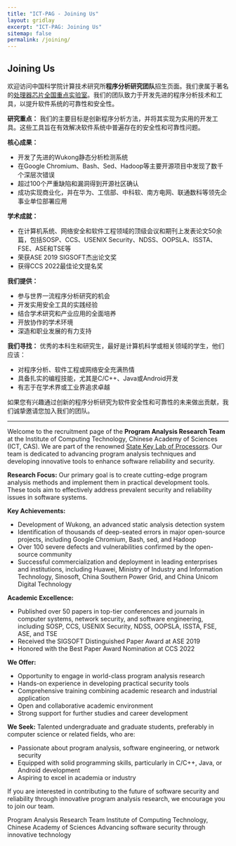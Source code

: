 ```yaml
---
title: "ICT-PAG - Joining Us"
layout: gridlay
excerpt: "ICT-PAG: Joining Us"
sitemap: false
permalink: /joining/
---
```


## Joining Us

欢迎访问中国科学院计算技术研究所**程序分析研究团队**招生页面。我们隶属于著名的[处理器芯片全国重点实验室](https://sklp.ict.ac.cn/)。我们的团队致力于开发先进的程序分析技术和工具，以提升软件系统的可靠性和安全性。

**研究重点：**
我们的主要目标是创新程序分析方法，并将其实现为实用的开发工具。这些工具旨在有效解决软件系统中普遍存在的安全性和可靠性问题。

**核心成果：**
- 开发了先进的Wukong静态分析检测系统
- 在Google Chromium、Bash、Sed、Hadoop等主要开源项目中发现了数千个深层次错误
- 超过100个严重缺陷和漏洞得到开源社区确认
- 成功实现商业化，并在华为、工信部、中科软、南方电网、联通数科等领先企事业单位部署应用

**学术成就：**
- 在计算机系统、网络安全和软件工程领域的顶级会议和期刊上发表论文50余篇，包括SOSP、CCS、USENIX Security、NDSS、OOPSLA、ISSTA、FSE、ASE和TSE等
- 荣获ASE 2019 SIGSOFT杰出论文奖
- 获得CCS 2022最佳论文提名奖

**我们提供：**
- 参与世界一流程序分析研究的机会
- 开发实用安全工具的实践经验
- 结合学术研究和产业应用的全面培养
- 开放协作的学术环境
- 深造和职业发展的有力支持

**我们寻找：**
优秀的本科生和研究生，最好是计算机科学或相关领域的学生，他们应该：
- 对程序分析、软件工程或网络安全充满热情
- 具备扎实的编程技能，尤其是C/C++、Java或Android开发
- 有志于在学术界或工业界追求卓越

如果您有兴趣通过创新的程序分析研究为软件安全性和可靠性的未来做出贡献，我们诚挚邀请您加入我们的团队。

---

Welcome to the recruitment page of the **Program Analysis Research Team** at the Institute of Computing Technology, Chinese Academy of Sciences (ICT, CAS). We are part of the renowned [State Key Lab of Processors](https://sklp.ict.ac.cn/). Our team is dedicated to advancing program analysis techniques and developing innovative tools to enhance software reliability and security.

**Research Focus:**
Our primary goal is to create cutting-edge program analysis methods and implement them in practical development tools. These tools aim to effectively address prevalent security and reliability issues in software systems.

**Key Achievements:**
- Development of Wukong, an advanced static analysis detection system
- Identification of thousands of deep-seated errors in major open-source projects, including Google Chromium, Bash, sed, and Hadoop
- Over 100 severe defects and vulnerabilities confirmed by the open-source community
- Successful commercialization and deployment in leading enterprises and institutions, including Huawei, Ministry of Industry and Information Technology, Sinosoft, China Southern Power Grid, and China Unicom Digital Technology

**Academic Excellence:**
- Published over 50 papers in top-tier conferences and journals in computer systems, network security, and software engineering, including SOSP, CCS, USENIX Security, NDSS, OOPSLA, ISSTA, FSE, ASE, and TSE
- Received the SIGSOFT Distinguished Paper Award at ASE 2019
- Honored with the Best Paper Award Nomination at CCS 2022

**We Offer:**
- Opportunity to engage in world-class program analysis research
- Hands-on experience in developing practical security tools
- Comprehensive training combining academic research and industrial application
- Open and collaborative academic environment
- Strong support for further studies and career development

**We Seek:**
Talented undergraduate and graduate students, preferably in computer science or related fields, who are:
- Passionate about program analysis, software engineering, or network security
- Equipped with solid programming skills, particularly in C/C++, Java, or Android development
- Aspiring to excel in academia or industry

If you are interested in contributing to the future of software security and reliability through innovative program analysis research, we encourage you to join our team.

Program Analysis Research Team
Institute of Computing Technology, Chinese Academy of Sciences
Advancing software security through innovative technology

<br>
